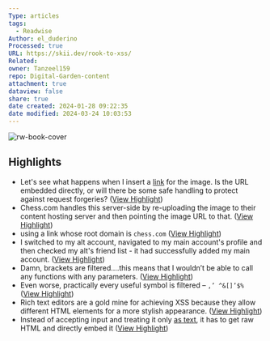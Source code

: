 ```yaml
---
Type: articles
tags:
  - Readwise
Author: el_duderino
Processed: true
URL: https://skii.dev/rook-to-xss/
Related: 
owner: Tanzeel159
repo: Digital-Garden-content
attachment: true
dataview: false
share: true
date created: 2024-01-28 09:22:35
date modified: 2024-03-24 10:03:53
---
```

![rw-book-cover](https://news.ycombinator.com/favicon.ico)

## Highlights
- Let's see what happens when I insert a [link](https://i.imgur.com/0PmEjVm.png?ref=skii.dev) for the image. Is the URL embedded directly, or will there be some safe handling to protect against request forgeries? ([View Highlight](https://read.readwise.io/read/01hn6ym0mtnhp01pa3vgftk4d2))
- Chess.com handles this server-side by re-uploading the image to their content hosting server and then pointing the image URL to that. ([View Highlight](https://read.readwise.io/read/01hn6ym4xt4pvkcv2f3kaxes2f))
- using a link whose root domain is `chess.com` ([View Highlight](https://read.readwise.io/read/01hn6ymbh2rbw6rtytxh31y939))
- I switched to my alt account, navigated to my main account's profile and then checked my alt's friend list - it had successfully added my main account. ([View Highlight](https://read.readwise.io/read/01hn6ymm0aj9sv5e532g8tda3b))
- Damn, brackets are filtered….this means that I wouldn’t be able to call any functions with any parameters. ([View Highlight](https://read.readwise.io/read/01hn6ywfk2d1pb7c8anxkzbzyk))
- Even worse, practically every useful symbol is filtered – `,’ ^&[]’$%` ([View Highlight](https://read.readwise.io/read/01hn6yx2ka5qvdaa40n8vyvz2n))
- Rich text editors are a gold mine for achieving XSS because they allow different HTML elements for a more stylish appearance. ([View Highlight](https://read.readwise.io/read/01hn6za2w2e7z3ksnksztn5gwz))
- Instead of accepting input and treating it only [as text](https://cheatsheetseries.owasp.org/cheatsheets/Cross_Site_Scripting_Prevention_Cheat_Sheet.html?ref=skii.dev#safe-sinks), it has to get raw HTML and directly embed it ([View Highlight](https://read.readwise.io/read/01hn6za9d2x51cc0sh1ykn999z))
